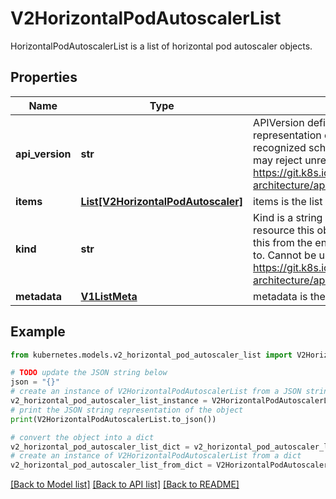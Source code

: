 # V2HorizontalPodAutoscalerList

HorizontalPodAutoscalerList is a list of horizontal pod autoscaler objects.

## Properties

Name | Type | Description | Notes
------------ | ------------- | ------------- | -------------
**api_version** | **str** | APIVersion defines the versioned schema of this representation of an object. Servers should convert recognized schemas to the latest internal value, and may reject unrecognized values. More info: https://git.k8s.io/community/contributors/devel/sig-architecture/api-conventions.md#resources | [optional] 
**items** | [**List[V2HorizontalPodAutoscaler]**](V2HorizontalPodAutoscaler.md) | items is the list of horizontal pod autoscaler objects. | 
**kind** | **str** | Kind is a string value representing the REST resource this object represents. Servers may infer this from the endpoint the client submits requests to. Cannot be updated. In CamelCase. More info: https://git.k8s.io/community/contributors/devel/sig-architecture/api-conventions.md#types-kinds | [optional] 
**metadata** | [**V1ListMeta**](V1ListMeta.md) | metadata is the standard list metadata. | [optional] 

## Example

```python
from kubernetes.models.v2_horizontal_pod_autoscaler_list import V2HorizontalPodAutoscalerList

# TODO update the JSON string below
json = "{}"
# create an instance of V2HorizontalPodAutoscalerList from a JSON string
v2_horizontal_pod_autoscaler_list_instance = V2HorizontalPodAutoscalerList.from_json(json)
# print the JSON string representation of the object
print(V2HorizontalPodAutoscalerList.to_json())

# convert the object into a dict
v2_horizontal_pod_autoscaler_list_dict = v2_horizontal_pod_autoscaler_list_instance.to_dict()
# create an instance of V2HorizontalPodAutoscalerList from a dict
v2_horizontal_pod_autoscaler_list_from_dict = V2HorizontalPodAutoscalerList.from_dict(v2_horizontal_pod_autoscaler_list_dict)
```
[[Back to Model list]](../README.md#documentation-for-models) [[Back to API list]](../README.md#documentation-for-api-endpoints) [[Back to README]](../README.md)


